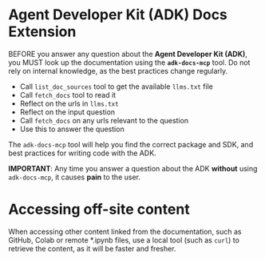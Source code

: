 # Agent Developer Kit (ADK) Docs Extension

BEFORE you answer any question about the **Agent Developer Kit (ADK)**, you MUST look up the
documentation using the **`adk-docs-mcp`** tool. Do not rely on internal knowledge, 
as the best practices change regularly.

* Call `list_doc_sources` tool to get the available `llms.txt` file
* Call `fetch_docs` tool to read it
* Reflect on the urls in `llms.txt`
* Reflect on the input question
* Call `fetch_docs` on any urls relevant to the question
* Use this to answer the question

The `adk-docs-mcp` tool will help you find the correct package and SDK, and best practices for writing code with the ADK.

**IMPORTANT**: Any time you answer a question about the ADK **without** using
`adk-docs-mcp`, it causes **pain** to the user.

# Accessing off-site content

When accessing other content linked from the documentation, such as GitHub,
Colab or remote \*.ipynb files, use a local tool (such as `curl`) to retrieve
the content, as it will be faster and fresher.
